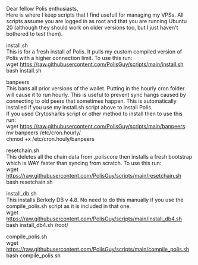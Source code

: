 Dear fellow Polis enthusiasts,  
Here is where I keep scripts that I find usefull for managing my VPSs. All scripts assume you are logged in as root and that you are running Ubuntu 20 (although they should work on older versions too, but I just haven't bothered to test them).

install.sh   
This is for a fresh install of Polis. It pulls my custom compiled version of Polis with a higher connection limit.
To use this run:  
wget https://raw.githubusercontent.com/PolisGuy/scripts/main/install.sh    
bash install.sh  

banpeers  
This bans all prior versions of the wallet. Putting in the hourly cron folder will cause it to run hourly. This is useful to prevent sync hangs caused by connecting to old peers that sometimes happen. This is automatically installed if you use my install.sh script above to install Polis.  
If you used Crytosharks script or other method to install then to use this run:  
wget https://raw.githubusercontent.com/PolisGuy/scripts/main/banpeers   
mv banpeers /etc/cron.hourly/  
chmod +x /etc/cron.houly/banpeers

resetchain.sh  
This deletes all the chain data from .poliscore then installs a fresh bootstrap which is WAY faster than syncing from scratch.
To use this run:  
wget https://raw.githubusercontent.com/PolisGuy/scripts/main/resetchain.sh   
bash resetchain.sh  


install_db.sh  
This installs Berkely DB v 4.8. No need to do this manually if you use the compile_polis.sh script as it is included in that one.  
wget https://raw.githubusercontent.com/PolisGuy/scripts/main/install_db4.sh   
bash install_db4.sh /root/  

compile_polis.sh  
wget https://raw.githubusercontent.com/PolisGuy/scripts/main/compile_polis.sh   
bash compile_polis.sh  
